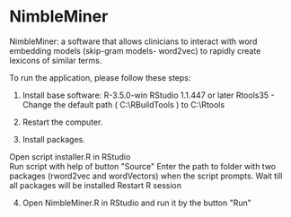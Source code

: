 # NimbleMiner
NimbleMiner: a software that allows clinicians to interact with word embedding models (skip-gram models- word2vec) to rapidly create lexicons of similar terms.

To run the application, please follow these steps:

1. Install base software:
R-3.5.0-win
RStudio 1.1.447 or later
Rtools35 - Change the default  path  ( C:\RBuildTools ) to  C:\Rtools

2. Restart the computer.

3. Install packages. 

Open script installer.R in RStudio  
Run script with help of button "Source"
Enter the path to folder with two packages (rword2vec and wordVectors) when the script prompts.
Wait till all packages will be installed
Restart R session

4. Open NimbleMiner.R in RStudio and run it by the button "Run"
